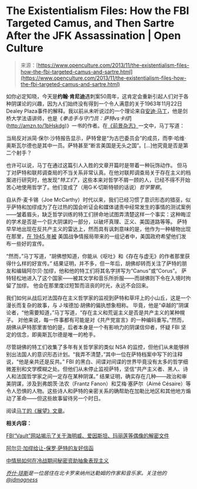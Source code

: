 <!--yml

类别：未分类

日期：2024年5月27日 15:16:08

-->

# The Existentialism Files: How the FBI Targeted Camus, and Then Sartre After the JFK Assassination | Open Culture

> 来源：[https://www.openculture.com/2013/11/the-existentialism-files-how-the-fbi-targeted-camus-and-sartre.html](https://www.openculture.com/2013/11/the-existentialism-files-how-the-fbi-targeted-camus-and-sartre.html)

如你必定知晓，今天是**约翰·肯尼迪**遇刺案50周年，这肯定会重新引起人们对于各种阴谋论的兴趣，因为人们始终没有得到一个令人满意的关于1963年11月22日Dealey Plaza事件的解释。我以前从未听说过的一个理论来自[安迪·马丁](http://www.mml.cam.ac.uk/french/staff/am260/)，他是剑桥大学法语讲师，也是《*拳击手与守门员：萨特vs卡缪*](http://amzn.to/1bHskdg)》一书的作者。在[《前景杂志》](http://www.prospectmagazine.co.uk/art-books/camus-sartre-fbi-hoover/#.Uo7ii6UkTwK)一文中，马丁写道：

当局反对派简·保尔·沙特报告显示，萨特曾是“为古巴委员会”的成员，而李·哈维·奥斯瓦尔德也是其中一员。萨特甚至“断言美国是无头之国”。[…]他究竟是否是第二个射手？

也许可以说，马丁在通过这篇引人入胜的文章开篇时是带着一种玩饰动作。 但马丁对萨特和联邦调查局的不当关系非常认真。在他对联邦调查局关于存在主义的档案进行研究时，他发现“*特工们*”，这些本来对哲学不屑一顾的人，已经不得不开始苦心地使用哲学了。他们变成了（用G·K·切斯特顿的话说）*哲学警察*。

自从乔·麦卡锡（Joe McCarthy）时代以来，我们已经习惯了意识形态的猎巫，似乎萨特和加缪成为了在过热的国会听证会和媒体谴责中经常发生的事情的测试案例——皱着眉头，缺乏哲学训练的特工们拼命地试图弄清楚这样一个事实：这种晦涩的学术是否是一个巨大阴谋的一部分，以破坏真理、正义、美国道路等等。 萨特早早地出现在反共产主义的雷达上，然而具有讽刺意味的是，他作为一种植物出现在那里，[在 1945 年被](http://www.nytimes.com/2013/09/09/us/when-sartre-and-camus-met-hoovers-g-men.html?pagewanted=all&_r=1&) 美国战争情报局带来的一组记者中，美国政府希望他们发布一些好的宣传。

“然而，”马丁写道，“胡佛想知道，你能从《呕吐》和《存在与虚无》的作者那里获得什么样的好宣传。” 结果证明，并不多，但一年后，胡佛却转而关注了萨特的朋友和编辑阿尔贝·加缪，他和他的特工们将其名字拼写为“Canus”或“Corus”。 萨特轻松地进入了这个国家——被其文学和音乐所折服——而胡佛则下令在入境时拘留了加缪。 他会在那里度过短暂而沮丧的时光，永远不会回来。

我们如何从战后对法国存在主义哲学家的监视到萨特和草坪上的小山丘，这是一个漫长而复杂的故事，与 J·埃德加·胡佛的偏执想象相称。 毕竟，他是“卓越的”阴谋论者，“他需要知道，”马丁写道，“存在主义和荒诞主义是否是共产主义的某种幌子。 对他来说，每一件事都有可能是对《共产党宣言》的一种编码重写。”然而，胡佛从萨特那里害怕的是，后者本身是一个有影响力的阴谋信仰者，怀疑 FBI 坚定的信念，即奥斯瓦尔德是唯一的枪手。

尽管胡佛的特工们收集了多年有关哲学家的类似 NSA 的监控，但他们从未能够辨别出法国人的意识形态计划。“我弄不清楚，”其中一位在萨特档案中写下的注释说，“他是亲共还是反共。” FBI 的黑白、间谍对间谍的世界毕竟没有太多的哲学细微差别和文学模糊之处。但他们从未停止监视萨特，坚信“共产主义者、黑人、诗人和法国哲学家之间一定存在某种阴谋。” 结果证明，确实存在几种——政治和审美阴谋，涉及到弗朗茨·法农（Frantz Fanon）和艾梅·塞萨尔（Aimé Césaire）等令人恐惧的人物。这些诗人和萨特的亲密关系的确帮助在加勒比地区和其他地方煽动了革命——但这些故事留待另一个时日。

阅读[马丁的《展望》文章](http://www.prospectmagazine.co.uk/art-books/camus-sartre-fbi-hoover/#.Uo7ii6UkTwK)。

**相关内容：**

[FBI“Vault”网站揭示了关于海明威、爱因斯坦、玛丽莲等偶像的解密文件](http://www.openculture.com/2013/09/fbis-vault-web-site-reveals-declassified-files-on-hemingway-einstein-marilyn-other-icons.html)

[阿尔贝·加缪给让-保罗·萨特的友好信函](http://www.openculture.com/2013/10/albert-camus-writes-a-friendly-letter-to-jean-paul-sartre.html)

[中情局如何在冷战期间秘密资助抽象表现主义](http://www.openculture.com/2013/04/how_the_cia_turned_american_abstract_expressionism_into_cold_war_propaganda.html)

*[乔什·琼斯](http://about.me/jonesjoshua)是一位居住在北卡罗来纳州达勒姆的作家和音乐家。关注他的[@jdmagness](https://twitter.com/jdmagness)*
